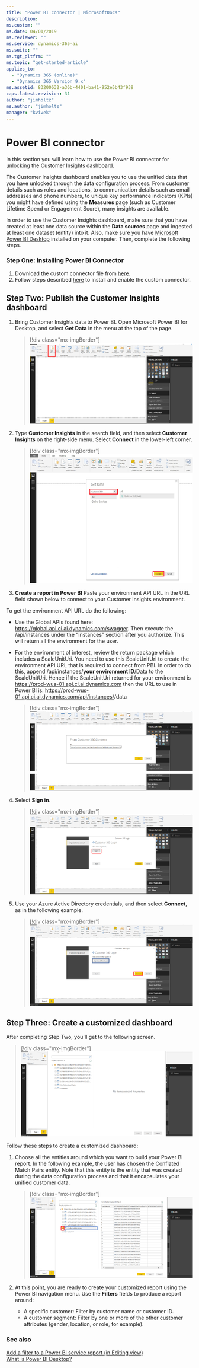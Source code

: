 ```yaml
---
title: "Power BI connector | MicrosoftDocs"
description: 
ms.custom: ""
ms.date: 04/01/2019
ms.reviewer: ""
ms.service: dynamics-365-ai
ms.suite: ""
ms.tgt_pltfrm: ""
ms.topic: "get-started-article"
applies_to: 
  - "Dynamics 365 (online)"
  - "Dynamics 365 Version 9.x"
ms.assetid: 83200632-a36b-4401-ba41-952e5b43f939
caps.latest.revision: 31
author: "jimholtz"
ms.author: "jimholtz"
manager: "kvivek"
---
```

# Power BI connector

In this section you will learn how to use the Power BI connector for unlocking the Customer Insights dashboard.

The Customer Insights dashboard enables you to use the unified data that you have unlocked through the data configuration process. From customer details such as roles and locations, to communication details such as email addresses and phone numbers, to unique key performance indicators (KPIs) you might have defined using the **Measures** page (such as Customer Lifetime Spend or Engagement Score), many insights are available. 

In order to use the Customer Insights dashboard, make sure that you have created at least one data source within the **Data sources** page and ingested at least one dataset (entity) into it. Also, make sure you have [Microsoft Power BI Desktop](https://powerbi.microsoft.com/desktop/) installed on your computer. Then, complete the following steps.

### Step One: Installing Power BI Connector

1. Download the custom connector file from [here](https://pbimezfile.blob.core.windows.net/publicpreview/mezfile/Dynamics365CustomerInsights.mez?sp=rl&st=2019-04-03T17:20:30Z&se=2019-08-01T17:20:00Z&sv=2018-03-28&sig=XwuEWCSVk%2F%2BBBbaIZv6mGUmqbSCBPT0rUfHuIVZiLmE%3D&sr=b).
2. Follow steps described [here](https://docs.microsoft.com/power-bi/desktop-connector-extensibility) to install and enable the custom connector.

## Step Two: Publish the Customer Insights dashboard
 
1. Bring Customer Insights data to Power BI. Open Microsoft Power BI for Desktop, and select **Get Data** in the menu at the top of the page.
 
    > [!div class="mx-imgBorder"] 
    > ![](media/connector-powerbi-get-data.png "Power BI Get Data")

 
 2. Type **Customer Insights** in the search field, and then select **Customer Insights** on the right-side menu. Select **Connect** in the lower-left corner.

    > [!div class="mx-imgBorder"] 
    > ![](media/connector-pbi-step-3.png "Power BI Connector")


3. **Create a report in Power BI**
Paste your environment API URL in the URL field shown below to connect to your Customer Insights environment. 

To get the environment API URL do the following: 
- Use the Global APIs found here:  https://global.api.ci.ai.dynamics.com/swagger.  Then execute the /api/instances under the “Instances” section after you authorize.  This will return all the environment for the user. 

- For the environment of interest, review the return package which includes a ScaleUnitUri. You need to use this ScaleUnitUri to create the environment API URL that is required to connect from PBI.  In order to do this, append /api/instances/**your environment ID**/Data to the ScaleUnitUri. Hence if the ScaleUnitUri returned for your environment is https://prod-wus-01.api.ci.ai.dynamics.com then the URL to use in Power BI is: https://prod-wus-01.api.ci.ai.dynamics.com/api/instances/<EnvironmentID>/data

   > [!div class="mx-imgBorder"] 
    > ![](media/connector-copy-instanceid.png "Copy Instance ID")

4. Select **Sign in**.

   > [!div class="mx-imgBorder"] 
   > ![](media/connector-sign-in.png "Sign in to Customer Insights")
     
5. Use your Azure Active Directory credentials, and then select **Connect**, as in the following example.

   > [!div class="mx-imgBorder"] 
   > ![](media/connector-sign-in-azure-credentials.png "Sign in using Azure credentials")
     
## Step Three: Create a customized dashboard

After completing Step Two, you'll get to the following screen.

> [!div class="mx-imgBorder"] 
> ![](media/connector-now-signed-in.png "Signed in to Customer Insights")

Follow these steps to create a customized dashboard:

1. Choose all the entities around which you want to build your Power BI report. In the following example, the user has chosen the Conflated Match Pairs entity. Note that this entity is the entity that was created during the data configuration process and that it encapsulates your unified customer data. 

   > [!div class="mx-imgBorder"] 
   > ![](media/connector-conflated-match-pairs.png "Conflated match pairs")

2. At this point, you are ready to create your customized report using the Power BI navigation menu. Use the **Filters** fields to produce a report around:

   - A specific customer: Filter by customer name or customer ID.
   - A customer segment: Filter by one or more of the other customer attributes (gender, location, or role, for example).
   
### See also
 [Add a filter to a Power BI service report (in Editing view)](https://docs.microsoft.com/power-bi/power-bi-report-add-filter)<br/>
 [What is Power BI Desktop?](https://docs.microsoft.com/power-bi/desktop-what-is-desktop)
